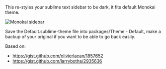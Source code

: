This re-styles your sublime text sidebar to be dark, it fits default Monokai theme.

![Monokai sidebar](http://i.imgur.com/yRika0f.png)

Save the Default.sublime-theme file into packages/Theme - Default, make a backup of your original if you want to be able to go back easily.

Based on:

* https://gist.github.com/olivierlacan/1857652
* https://gist.github.com/larrybotha/2935636